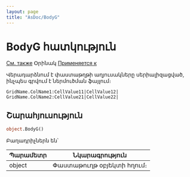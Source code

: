 ```yaml
---
layout: page
title: "AsDoc/BodyG"
---
```


# BodyG հատկություն

[См. также](../Asdoc.md) Օրինակ [Применяется к](../Asdoc.md)

Վերադարձնում է  փաստաթղթի  աղյուսակները սերիալիզացված, ինչպես գրվում է ներմուծման ֆայլում։

```
GridName.ColName1:CellValue11|CellValue12|
GridName.ColName2:CellValue21|CellValue22|
```


## Շարահյուսություն

``` vb
object.BodyG()
```

Բաղադրիչներն են՝
    
| Պարամետր | Նկարագրություն |
|--|--|
| object | Փաստաթուղթ օբյեկտի հղում։ |

